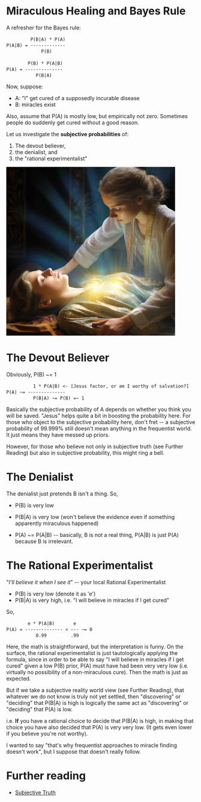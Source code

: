 # Miraculous Healing and Bayes Rule

A refresher for the Bayes rule:

```
         P(B|A) * P(A)
P(A|B) = -------------
             P(B)

        P(B) * P(A|B)
P(A) = --------------
           P(B|A)
```

Now, suppose:

- A: "I" get cured of a supposedly incurable disease
- B: miracles exist

Also, assume that P(A) is mostly low, but empirically not zero. Sometimes people do suddenly get cured without a good reason.

Let us investigate the **subjective probabilities** of:

1. The devout believer,
2. the denialist, and
3. the "rational experimentalist"

![image](./images/healing-the-sick.jpg)

# The Devout Believer

Obviously, P(B) ~= 1

```
          1 * P(A|B) <- [Jesus factor, or am I worthy of salvation?]
P(A) ~= --------------
          P(B|A) ~= P(B) =~ 1
```

Basically the subjective probability of A depends on whether you think you will be saved. "Jesus" helps quite a bit in boosting the probability here. For those who object to the subjective probability here, don't fret -- a subjective probability of 99.999% still doesn't mean anything in the frequentist world. It just means they have messed up priors.

However, for those who believe not only in subjective truth (see Further Reading) but also in subjective probability, this might ring a bell.

# The Denialist


The denialist just pretends B isn't a thing. So,

- P(B) is very low

- P(B\|A) is very low (won't believe the evidence even if something apparently miraculous happened)

- P(A) ~= P(A\|B) -- basically, B is not a real thing, P(A\|B) is just P(A) because B is irrelevant.


# The Rational Experimentalist


"*I'll believe it when I see it*" -- your local Rational Experimentalist

- P(B) is very low (denote it as 'e')
- P(B\|A) is very high, i.e. "I will believe in miracles if I get cured"

So,

```
        e * P(A|B)       e
P(A) = -------------- < --- ~= 0
           0.99         .99
```

Here, the math is straightforward, but the interpretation is funny. On the surface, the rational experimentalist is just tautologically applying the formula, since in order to be able to say "I will believe in miracles if I get cured" given a low P(B) prior, P(A) must have had been very very low (i.e. virtually no possibility of a non-miraculous cure). Then the math is just as expected.

But if we take a subjective reality world view (see Further Reading), that whatever we do not know is truly not yet settled, then "discovering" or "deciding" that P(B\|A) is high is logically the same act as "discovering" or "deciding" that P(A) is low.

i.e. **If** you have a rational choice to decide that P(B\|A) is high, in making that choice you have also decided that P(A) is very very low. (It gets even lower if you believe you're not worthy).

I wanted to say "that's why frequentist approaches to miracle finding doesn't work", but I suppose that doesn't really follow.

# Further reading

- [Subjective Truth](../2022/09-Subjective_Truth.md)
